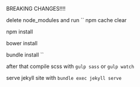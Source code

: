 BREAKING CHANGES!!!! 

delete node_modules and run
``
npm cache clear

npm install

bower install

bundle install
``

after that compile scss with `gulp sass` or `gulp watch`

serve jekyll site with `bundle exec jekyll serve`
